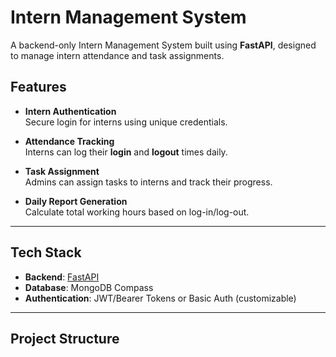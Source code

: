 # Intern Management System

A backend-only Intern Management System built using **FastAPI**, designed to manage intern attendance and task assignments.

##  Features

-  **Intern Authentication**  
  Secure login for interns using unique credentials.

-  **Attendance Tracking**  
  Interns can log their **login** and **logout** times daily.

-  **Task Assignment**  
  Admins can assign tasks to interns and track their progress.

-  **Daily Report Generation**  
  Calculate total working hours based on log-in/log-out.

---

##  Tech Stack

- **Backend**: [FastAPI](https://fastapi.tiangolo.com/)
- **Database**: MongoDB Compass
- **Authentication**: JWT/Bearer Tokens or Basic Auth (customizable)

---

##  Project Structure


